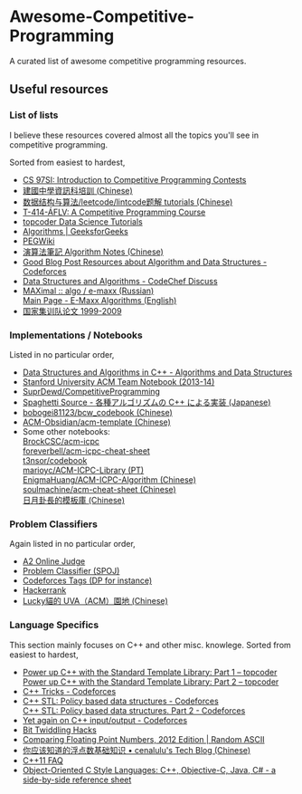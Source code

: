 # Awesome-Competitive-Programming
A curated list of awesome competitive programming resources.

## Useful resources

### List of lists
I believe these resources covered almost all the topics you'll see in competitive programming.

Sorted from easiest to hardest,
- [CS 97SI: Introduction to Competitive Programming Contests](http://web.stanford.edu/class/cs97si/)
- [建國中學資訊科培訓 (Chinese)](http://pisces.ck.tp.edu.tw/~peng/index.php?year=2012)
- [数据结构与算法/leetcode/lintcode题解 tutorials (Chinese)](http://algorithm.yuanbin.me/zh-hans/index.html)
- [T-414-ÁFLV: A Competitive Programming Course](https://algo.is/competitive-programming-course/)
- [topcoder Data Science Tutorials](https://www.topcoder.com/community/data-science/data-science-tutorials/)
- [Algorithms | GeeksforGeeks](http://www.geeksforgeeks.org/fundamentals-of-algorithms)
- [PEGWiki](http://wcipeg.com/wiki/Special:AllPages)
- [演算法筆記 Algorithm Notes (Chinese)](http://www.csie.ntnu.edu.tw/~u91029/)
- [Good Blog Post Resources about Algorithm and Data Structures - Codeforces](http://codeforces.com/blog/entry/13529)
- [Data Structures and Algorithms - CodeChef Discuss](http://discuss.codechef.com/questions/48877/data-structures-and-algorithms)
- [MAXimal :: algo / e-maxx (Russian)](http://e-maxx.ru/algo/)  
[Main Page - E-Maxx Algorithms (English)](http://e-maxx-eng.github.io/)
- [国家集训队论文 1999-2009](https://github.com/oeddyo/algorithm/tree/master/resources/%E7%89%9B%E4%BA%BA%E8%B0%88ACM%E7%BB%8F%E9%AA%8C(%E5%8C%85%E6%8B%AC%E5%9B%BD%E5%AE%B6%E9%9B%86%E8%AE%AD%E9%98%9F%E8%AE%BA%E6%96%87)/%E5%9B%BD%E5%AE%B6%E9%9B%86%E8%AE%AD%E9%98%9F%E8%AE%BA%E6%96%87)

### Implementations / Notebooks
Listed in no particular order,
- [Data Structures and Algorithms in C++ - Algorithms and Data Structures](https://sites.google.com/site/indy256/algo_cpp)
- [Stanford University ACM Team Notebook (2013-14)](http://stanford.edu/~liszt90/acm/notebook.html)
- [SuprDewd/CompetitiveProgramming](https://github.com/SuprDewd/CompetitiveProgramming)  
- [Spaghetti Source - 各種アルゴリズムの C++ による実装 (Japanese)](http://www.prefield.com/algorithm/)
- [bobogei81123/bcw_codebook (Chinese)](https://github.com/bobogei81123/bcw_codebook)
- [ACM-Obsidian/acm-template (Chinese)](https://github.com/ACM-Obsidian/acm-template)
- Some other notebooks:  
[BrockCSC/acm-icpc](https://github.com/BrockCSC/acm-icpc)  
[foreverbell/acm-icpc-cheat-sheet](https://github.com/foreverbell/acm-icpc-cheat-sheet)  
[t3nsor/codebook](https://github.com/t3nsor/codebook)  
[marioyc/ACM-ICPC-Library (PT)](https://github.com/marioyc/ACM-ICPC-Library)  
[EnigmaHuang/ACM-ICPC-Algorithm (Chinese)](https://github.com/EnigmaHuang/ACM-ICPC-Algorithm)  
[soulmachine/acm-cheat-sheet (Chinese)](https://github.com/soulmachine/acm-cheat-sheet)  
[日月卦長的模板庫 (Chinese)](http://sunmoon-template.blogspot.tw/)

### Problem Classifiers
Again listed in no particular order,
- [A2 Online Judge](http://a2oj.com/Categories.jsp)
- [Problem Classifier (SPOJ)](http://problemclassifier.appspot.com/)
- [Codeforces Tags (DP for instance)](http://codeforces.com/problemset/tags/dp)
- [Hackerrank](https://www.hackerrank.com/domains/algorithms/warmup)
- [Lucky貓的 UVA（ACM）園地 (Chinese)](http://luckycat.kshs.kh.edu.tw/)

### Language Specifics
This section mainly focuses on C++ and other misc. knowlege.
Sorted from easiest to hardest,
- [Power up C++ with the Standard Template Library: Part 1 – topcoder](https://www.topcoder.com/community/data-science/data-science-tutorials/power-up-c-with-the-standard-template-library-part-1/)  
[Power up C++ with the Standard Template Library: Part 2 – topcoder](https://www.topcoder.com/community/data-science/data-science-tutorials/power-up-c-with-the-standard-template-library-part-2/)
- [C++ Tricks - Codeforces](http://codeforces.com/blog/entry/15643)
- [C++ STL: Policy based data structures - Codeforces](http://codeforces.com/blog/entry/11080)  
[C++ STL: Policy based data structures. Part 2 - Codeforces](http://codeforces.com/blog/entry/13279)
- [Yet again on C++ input/output - Codeforces](http://codeforces.com/blog/entry/5217)
- [Bit Twiddling Hacks](https://graphics.stanford.edu/~seander/bithacks.html)
- [Comparing Floating Point Numbers, 2012 Edition | Random ASCII](http://randomascii.wordpress.com/2012/02/25/comparing-floating-point-numbers-2012-edition/)
- [你应该知道的浮点数基础知识 • cenalulu's Tech Blog (Chinese)](http://cenalulu.github.io/linux/about-denormalized-float-number/)
- [C++11 FAQ](http://www.stroustrup.com/C++11FAQ.html)
- [Object-Oriented C Style Languages: C++, Objective-C, Java, C# - a side-by-side reference sheet](http://hyperpolyglot.org/cpp)
